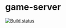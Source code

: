 # game-server

[![Build status](https://ci.appveyor.com/api/projects/status/8s7u86mnj5ng0v3b?svg=true)](https://ci.appveyor.com/project/nzhul/game-server)
